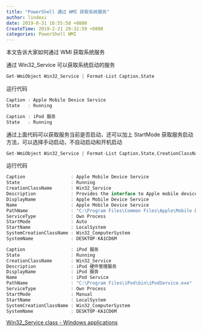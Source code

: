 ```yaml
---
title: "PowerShell 通过 WMI 获取系统服务"
author: lindexi
date: 2019-8-31 16:55:58 +0800
CreateTime: 2019-2-21 20:32:59 +0800
categories: PowerShell WMI
---
```


本文告诉大家如何通过 WMI 获取系统服务

<!--more-->



<!-- 标签：PowerShell,WMI -->

通过 Win32_Service 可以获取系统启动的服务

```csharp
Get-WmiObject Win32_Service | Format-List Caption,State
```

运行代码

```csharp
Caption : Apple Mobile Device Service
State   : Running

Caption : iPod 服务
State   : Running
```

通过上面代码可以获取服务当前是否启动，还可以加上 StartMode 获取服务启动方法，可以选择手动启动，不自动启动和开机启动

```csharp
Get-WmiObject Win32_Service | Format-List Caption,State,CreationClassName,Description,DisplayName,Name,PathName,ServiceType,StartMode,StartName,SystemCreationClassName,SystemName
```

运行代码

```csharp
Caption                 : Apple Mobile Device Service
State                   : Running
CreationClassName       : Win32_Service
Description             : Provides the interface to Apple mobile devices.
DisplayName             : Apple Mobile Device Service
Name                    : Apple Mobile Device Service
PathName                : "C:\Program Files\Common Files\Apple\Mobile Device Support\AppleMobileDeviceService.exe"
ServiceType             : Own Process
StartMode               : Auto
StartName               : LocalSystem
SystemCreationClassName : Win32_ComputerSystem
SystemName              : DESKTOP-KA1CD6M

Caption                 : iPod 服务
State                   : Running
CreationClassName       : Win32_Service
Description             : iPod 硬件管理服务
DisplayName             : iPod 服务
Name                    : iPod Service
PathName                : "C:\Program Files\iPod\bin\iPodService.exe"
ServiceType             : Own Process
StartMode               : Manual
StartName               : LocalSystem
SystemCreationClassName : Win32_ComputerSystem
SystemName              : DESKTOP-KA1CD6M
```

[Win32_Service class - Windows applications](https://docs.microsoft.com/en-us/windows/desktop/cimwin32prov/win32-service )

